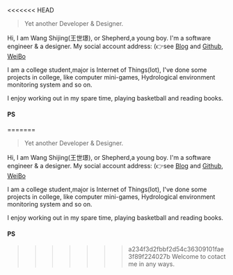 <<<<<<< HEAD


> Yet another Developer & Designer.  


Hi, I am Wang Shijing(王世璟), or Shepherd,a young boy. I'm a software engineer & a designer. My social account address: (👉see [Blog](https://distan.github.io/) and [Github](https://github.com/distan), [WeiBo](http://weibo.com/7Shepherd) 

I am a college student,major is Internet of Things(Iot), I've done some projects in college, like computer mini-games, Hydrological environment monitoring system and so on.

I enjoy working out in my spare time, playing basketball and reading books.


#### PS
=======


> Yet another Developer & Designer.  


Hi, I am Wang Shijing(王世璟), or Shepherd,a young boy. I'm a software engineer & a designer. My social account address: (👉see [Blog](https://distan.github.io/) and [Github](https://github.com/distan), [WeiBo](http://weibo.com/7Shepherd) 

I am a college student,major is Internet of Things(Iot), I've done some projects in college, like computer mini-games, Hydrological environment monitoring system and so on.

I enjoy working out in my spare time, playing basketball and reading books.


#### PS
>>>>>>> a234f3d2fbbf2d54c36309101fae3f89f224027b
Welcome to cotact me in any ways.